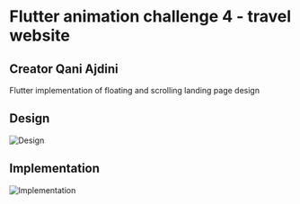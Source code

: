 # Flutter animation challenge 4 - travel website

## Creator Qani Ajdini
Flutter implementation of floating and scrolling landing page design

## Design
![Design](https://imgur.com/TiSrJVI)

## Implementation
![Implementation](https://imgur.com/TEgoTfs)

